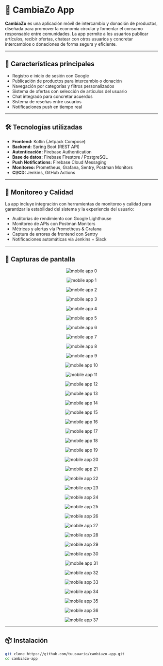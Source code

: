 # 📱 CambiaZo App

**CambiaZo** es una aplicación móvil de intercambio y donación de productos, diseñada para promover la economía circular y fomentar el consumo responsable entre comunidades. La app permite a los usuarios publicar artículos, recibir ofertas, chatear con otros usuarios y concretar intercambios o donaciones de forma segura y eficiente.

---

## 🚀 Características principales

- Registro e inicio de sesión con Google
- Publicación de productos para intercambio o donación
- Navegación por categorías y filtros personalizados
- Sistema de ofertas con selección de artículos del usuario
- Chat integrado para concretar acuerdos
- Sistema de reseñas entre usuarios
- Notificaciones push en tiempo real

---

## 🛠️ Tecnologías utilizadas

- **Frontend:** Kotlin (Jetpack Compose)
- **Backend:** Spring Boot (REST API)
- **Autenticación:** Firebase Authentication
- **Base de datos:** Firebase Firestore / PostgreSQL
- **Push Notifications:** Firebase Cloud Messaging
- **Monitoreo:** Prometheus, Grafana, Sentry, Postman Monitors
- **CI/CD:** Jenkins, GitHub Actions

---

## 🧪 Monitoreo y Calidad

La app incluye integración con herramientas de monitoreo y calidad para garantizar la estabilidad del sistema y la experiencia del usuario:

- Auditorías de rendimiento con Google Lighthouse
- Monitoreo de APIs con Postman Monitors
- Métricas y alertas vía Prometheus & Grafana
- Captura de errores de frontend con Sentry
- Notificaciones automáticas vía Jenkins + Slack

---

## 📸 Capturas de pantalla

<div align="center">
  <img src="https://github.com/TechZo-CC238-SW63/Report/blob/main/Resources/Chapter-V/Sprint-2/Execution-Evidence/mobile-app-0.png?raw=true" alt="mobile app 0" ><br>

  <img src="https://github.com/TechZo-CC238-SW63/Report/blob/main/Resources/Chapter-V/Sprint-2/Execution-Evidence/mobile-app-1.png?raw=true" alt="mobile app 1 " ><br>

  <img src="https://github.com/TechZo-CC238-SW63/Report/blob/main/Resources/Chapter-V/Sprint-2/Execution-Evidence/mobile-app-2.png?raw=true" alt="mobile app 2" ><br>

  <img src="https://github.com/TechZo-CC238-SW63/Report/blob/main/Resources/Chapter-V/Sprint-2/Execution-Evidence/mobile-app-3.png?raw=true" alt="mobile app 3" ><br>

  <img src="https://github.com/TechZo-CC238-SW63/Report/blob/main/Resources/Chapter-V/Sprint-2/Execution-Evidence/mobile-app-4.png?raw=true" alt="mobile app 4" ><br>

  <img src="https://github.com/TechZo-CC238-SW63/Report/blob/main/Resources/Chapter-V/Sprint-2/Execution-Evidence/mobile-app-5.png?raw=true" alt="mobile app 5" ><br>

  <img src="https://github.com/TechZo-CC238-SW63/Report/blob/main/Resources/Chapter-V/Sprint-2/Execution-Evidence/mobile-app-6.png?raw=true" alt="mobile app 6"><br>

  <img src="https://github.com/TechZo-CC238-SW63/Report/blob/main/Resources/Chapter-V/Sprint-2/Execution-Evidence/mobile-app-7.png?raw=true" alt="mobile app 7"><br>

  <img src="https://github.com/TechZo-CC238-SW63/Report/blob/main/Resources/Chapter-V/Sprint-2/Execution-Evidence/mobile-app-8.png?raw=true" alt="mobile app 8"><br>

  <img src="https://github.com/TechZo-CC238-SW63/Report/blob/main/Resources/Chapter-V/Sprint-2/Execution-Evidence/mobile-app-9.png?raw=true" alt="mobile app 9"><br>

  <img src="https://github.com/TechZo-CC238-SW63/Report/blob/main/Resources/Chapter-V/Sprint-2/Execution-Evidence/mobile-app-10.png?raw=true" alt="mobile app 10"><br>

  <img src="https://github.com/TechZo-CC238-SW63/Report/blob/main/Resources/Chapter-V/Sprint-2/Execution-Evidence/mobile-app-11.png?raw=true" alt="mobile app 11"><br>

  <img src="https://github.com/TechZo-CC238-SW63/Report/blob/main/Resources/Chapter-V/Sprint-2/Execution-Evidence/mobile-app-12.png?raw=true" alt="mobile app 12"><br>

  <img src="https://github.com/TechZo-CC238-SW63/Report/blob/main/Resources/Chapter-V/Sprint-2/Execution-Evidence/mobile-app-13.png?raw=true" alt="mobile app 13"><br>

  <img src="https://github.com/TechZo-CC238-SW63/Report/blob/main/Resources/Chapter-V/Sprint-2/Execution-Evidence/mobile-app-14.png?raw=true" alt="mobile app 14"><br>

  <img src="https://github.com/TechZo-CC238-SW63/Report/blob/main/Resources/Chapter-V/Sprint-2/Execution-Evidence/mobile-app-15.png?raw=true" alt="mobile app 15"><br>

  <img src="https://github.com/TechZo-CC238-SW63/Report/blob/main/Resources/Chapter-V/Sprint-2/Execution-Evidence/mobile-app-16.png?raw=true" alt="mobile app 16"><br>

  <img src="https://github.com/TechZo-CC238-SW63/Report/blob/main/Resources/Chapter-V/Sprint-2/Execution-Evidence/mobile-app-17.png?raw=true" alt="mobile app 17"><br>

  <img src="https://github.com/TechZo-CC238-SW63/Report/blob/main/Resources/Chapter-V/Sprint-2/Execution-Evidence/mobile-app-18.png?raw=true" alt="mobile app 18"><br>

  <img src="https://github.com/TechZo-CC238-SW63/Report/blob/main/Resources/Chapter-V/Sprint-2/Execution-Evidence/mobile-app-19.png?raw=true" alt="mobile app 19"><br>

  <img src="https://github.com/TechZo-CC238-SW63/Report/blob/main/Resources/Chapter-V/Sprint-2/Execution-Evidence/mobile-app-20.png?raw=true" alt="mobile app 20"><br>

  <img src="https://github.com/TechZo-CC238-SW63/Report/blob/main/Resources/Chapter-V/Sprint-2/Execution-Evidence/mobile-app-21.png?raw=true" alt="mobile app 21"><br>

  <img src="https://github.com/TechZo-CC238-SW63/Report/blob/main/Resources/Chapter-V/Sprint-2/Execution-Evidence/mobile-app-22.png?raw=true" alt="mobile app 22"><br>

  <img src="https://github.com/TechZo-CC238-SW63/Report/blob/main/Resources/Chapter-V/Sprint-2/Execution-Evidence/mobile-app-23.png?raw=true" alt="mobile app 23"><br>

  <img src="https://github.com/TechZo-CC238-SW63/Report/blob/main/Resources/Chapter-V/Sprint-2/Execution-Evidence/mobile-app-24.png?raw=true" alt="mobile app 24"><br>

  <img src="https://github.com/TechZo-CC238-SW63/Report/blob/main/Resources/Chapter-V/Sprint-2/Execution-Evidence/mobile-app-25.png?raw=true" alt="mobile app 25"><br>

  <img src="https://github.com/TechZo-CC238-SW63/Report/blob/main/Resources/Chapter-V/Sprint-2/Execution-Evidence/mobile-app-26.png?raw=true" alt="mobile app 26"><br>

  <img src="https://github.com/TechZo-CC238-SW63/Report/blob/main/Resources/Chapter-V/Sprint-2/Execution-Evidence/mobile-app-27.png?raw=true" alt="mobile app 27"><br>

  <img src="https://github.com/TechZo-CC238-SW63/Report/blob/main/Resources/Chapter-V/Sprint-2/Execution-Evidence/mobile-app-28.png?raw=true" alt="mobile app 28"><br>

  <img src="https://github.com/TechZo-CC238-SW63/Report/blob/main/Resources/Chapter-V/Sprint-2/Execution-Evidence/mobile-app-29.png?raw=true" alt="mobile app 29"><br>

  <img src="https://github.com/TechZo-CC238-SW63/Report/blob/main/Resources/Chapter-V/Sprint-2/Execution-Evidence/mobile-app-30.png?raw=true" alt="mobile app 30"><br>

  <img src="https://github.com/TechZo-CC238-SW63/Report/blob/main/Resources/Chapter-V/Sprint-2/Execution-Evidence/mobile-app-31.png?raw=true" alt="mobile app 31"><br>

  <img src="https://github.com/TechZo-CC238-SW63/Report/blob/main/Resources/Chapter-V/Sprint-2/Execution-Evidence/mobile-app-32.png?raw=true" alt="mobile app 32"><br>

  <img src="https://github.com/TechZo-CC238-SW63/Report/blob/main/Resources/Chapter-V/Sprint-2/Execution-Evidence/mobile-app-33.png?raw=true" alt="mobile app 33"><br>

  <img src="https://github.com/TechZo-CC238-SW63/Report/blob/main/Resources/Chapter-V/Sprint-2/Execution-Evidence/mobile-app-34.png?raw=true" alt="mobile app 34"><br>

  <img src="https://github.com/TechZo-CC238-SW63/Report/blob/main/Resources/Chapter-V/Sprint-2/Execution-Evidence/mobile-app-35.png?raw=true" alt="mobile app 35"><br>

  <img src="https://github.com/TechZo-CC238-SW63/Report/blob/main/Resources/Chapter-V/Sprint-2/Execution-Evidence/mobile-app-36.png?raw=true" alt="mobile app 36"><br>

  <img src="https://github.com/TechZo-CC238-SW63/Report/blob/main/Resources/Chapter-V/Sprint-2/Execution-Evidence/mobile-app-37.png?raw=true" alt="mobile app 37"><br>

</div>

---

## 📦 Instalación

```bash
git clone https://github.com/tuusuario/cambiazo-app.git
cd cambiazo-app
